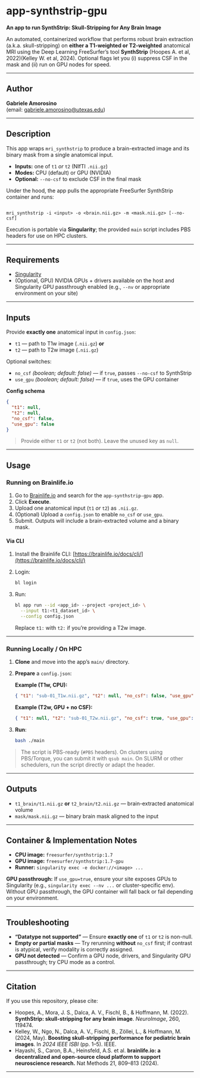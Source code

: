 
# app-synthstrip-gpu
**An app to run SynthStrip: Skull-Stripping for Any Brain Image**

An automated, containerized workflow that performs robust brain extraction (a.k.a. skull-stripping) on **either a T1-weighted or T2-weighted** anatomical MRI using the Deep Learning FreeSurfer’s tool **SynthStrip** (Hoopes A. et al, 2022)(Kelley W. et al, 2024). Optional flags let you (i) suppress CSF in the mask and (ii) run on GPU nodes for speed.

---

## Author

**Gabriele Amorosino**  
(email: [gabriele.amorosino@utexas.edu](mailto:gabriele.amorosino@utexas.edu))

---

## Description

This app wraps `mri_synthstrip` to produce a brain-extracted image and its binary mask from a single anatomical input.  
- **Inputs:** one of `t1` *or* `t2` (NIfTI `.nii.gz`)  
- **Modes:** CPU (default) or GPU (NVIDIA)  
- **Optional:** `--no-csf` to exclude CSF in the final mask

Under the hood, the app pulls the appropriate FreeSurfer SynthStrip container and runs:

```

mri_synthstrip -i <input> -o <brain.nii.gz> -m <mask.nii.gz> [--no-csf]

````

Execution is portable via **Singularity**; the provided `main` script includes PBS headers for use on HPC clusters.

---

## Requirements

- [Singularity](https://sylabs.io/guides/latest/user-guide/)
- (Optional, GPU) NVIDIA GPUs + drivers available on the host and Singularity GPU passthrough enabled (e.g., `--nv` or appropriate environment on your site)

---

## Inputs

Provide **exactly one** anatomical input in `config.json`:

- `t1` — path to T1w image (`.nii.gz`) **or**
- `t2` — path to T2w image (`.nii.gz`)

Optional switches:

- `no_csf` *(boolean; default: false)* — if `true`, passes `--no-csf` to SynthStrip  
- `use_gpu` *(boolean; default: false)* — if `true`, uses the GPU container

**Config schema**

```json
{
  "t1": null,
  "t2": null,
  "no_csf": false,
  "use_gpu": false
}
````

> Provide either `t1` or `t2` (not both). Leave the unused key as `null`.

---

## Usage

### Running on Brainlife.io

1. Go to [Brainlife.io](https://brainlife.io) and search for the `app-synthstrip-gpu` app.
2. Click **Execute**.
3. Upload one anatomical input (`t1` *or* `t2`) as `.nii.gz`.
4. (Optional) Upload a `config.json` to enable `no_csf` or `use_gpu`.
5. Submit. Outputs will include a brain-extracted volume and a binary mask.

#### Via CLI

1. Install the Brainlife CLI: [https://brainlife.io/docs/cli/](https://brainlife.io/docs/cli/)
2. Login:

   ```bash
   bl login
   ```
3. Run:

   ```bash
   bl app run --id <app_id> --project <project_id> \
     --input t1:<t1_dataset_id> \
     --config config.json
   ```

   Replace `t1:` with `t2:` if you’re providing a T2w image.

---

### Running Locally / On HPC

1. **Clone** and move into the app’s `main/` directory.

2. **Prepare** a `config.json`:

   **Example (T1w, CPU):**

   ```json
   { "t1": "sub-01_T1w.nii.gz", "t2": null, "no_csf": false, "use_gpu": false }
   ```

   **Example (T2w, GPU + no CSF):**

   ```json
   { "t1": null, "t2": "sub-01_T2w.nii.gz", "no_csf": true, "use_gpu": true }
   ```

3. **Run**:

   ```bash
   bash ./main
   ```

> The script is PBS-ready (`#PBS` headers). On clusters using PBS/Torque, you can submit it with `qsub main`. On SLURM or other schedulers, run the script directly or adapt the header.

---

## Outputs

* `t1_brain/t1.nii.gz` **or** `t2_brain/t2.nii.gz` — brain-extracted anatomical volume
* `mask/mask.nii.gz` — binary brain mask aligned to the input

---

## Container & Implementation Notes

* **CPU image:** `freesurfer/synthstrip:1.7`
* **GPU image:** `freesurfer/synthstrip:1.7-gpu`
* **Runner:** `singularity exec -e docker://<image> ...`

**GPU passthrough:** If `use_gpu=true`, ensure your site exposes GPUs to Singularity (e.g., `singularity exec --nv ...` or cluster-specific env). Without GPU passthrough, the GPU container will fall back or fail depending on your environment.

---

## Troubleshooting

* **“Datatype not supported”** — Ensure **exactly one** of `t1` or `t2` is non-null.
* **Empty or partial masks** — Try rerunning **without** `no_csf` first; if contrast is atypical, verify modality is correctly assigned.
* **GPU not detected** — Confirm a GPU node, drivers, and Singularity GPU passthrough; try CPU mode as a control.

---

## Citation

If you use this repository, please cite:

* Hoopes, A., Mora, J. S., Dalca, A. V., Fischl, B., & Hoffmann, M. (2022). **SynthStrip: skull-stripping for any brain image**. *NeuroImage*, 260, 119474.
* Kelley, W., Ngo, N., Dalca, A. V., Fischl, B., Zöllei, L., & Hoffmann, M. (2024, May). **Boosting skull-stripping performance for pediatric brain images**. In *2024 IEEE ISBI* (pp. 1–5). IEEE.
* Hayashi, S., Caron, B.A., Heinsfeld, A.S. et al. **brainlife.io: a decentralized and open-source cloud platform to support neuroscience research.** Nat Methods 21, 809–813 (2024).
---
